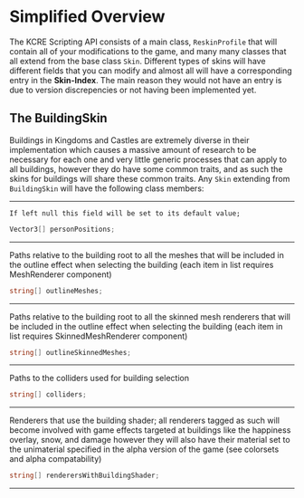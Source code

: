 # Simplified Overview
The KCRE Scripting API consists of a main class, `ReskinProfile` that will contain all of your modifications to the game, and many many classes that all extend from the base class `Skin`. Different types of skins will have different fields that you can modify and almost all will have a corresponding entry in the **Skin-Index**. The main reason they would not have an entry is due to version discrepencies or not having been implemented yet. 

## The BuildingSkin
Buildings in Kingdoms and Castles are extremely diverse in their implementation which causes a massive amount of research to be necessary for each one and very little generic processes that can apply to all buildings, however they do have some common traits, and as such the skins for buildings will share these common traits. 
Any `Skin` extending from `BuildingSkin` will have the following class members:

---
```Optional; the positions peasants stand at while working at the building; directly corresponds to number of jobs a building employs
If left null this field will be set to its default value;
```
```cs
Vector3[] personPositions;
```
---
Paths relative to the building root to all the meshes that will be included in the outline effect when selecting the building (each item in list requires MeshRenderer component)
```cs
string[] outlineMeshes;
```
---
Paths relative to the building root to all the skinned mesh renderers that will be included in the outline effect when selecting the building (each item in list requires SkinnedMeshRenderer component)
```cs
string[] outlineSkinnedMeshes;
```
---
Paths to the colliders used for building selection
```cs
string[] colliders;
```
---
Renderers that use the building shader; all renderers tagged as such will become involved with game effects targeted at buildings like the happiness overlay, snow, and damage however they will also have their material set to the unimaterial specified in the alpha version of the game (see colorsets and alpha compatability)
```cs
string[] renderersWithBuildingShader;
```
---




